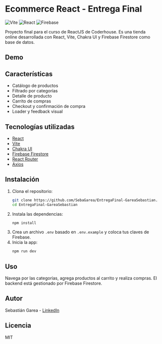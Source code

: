 
# Ecommerce React - Entrega Final

![Vite](https://img.shields.io/badge/Vite-5.4.11-blueviolet?logo=vite)
![React](https://img.shields.io/badge/React-18.3.1-61dafb?logo=react)
![Firebase](https://img.shields.io/badge/Firebase-Firestore-orange?logo=firebase)

Proyecto final para el curso de ReactJS de Coderhouse. Es una tienda online desarrollada con React, Vite, Chakra UI y Firebase Firestore como base de datos.

## Demo

<!-- Puedes agregar un link a tu deploy de Vercel/Netlify o un gif/screenshot aquí -->

## Características
- Catálogo de productos
- Filtrado por categorías
- Detalle de producto
- Carrito de compras
- Checkout y confirmación de compra
- Loader y feedback visual

## Tecnologías utilizadas
- [React](https://react.dev/)
- [Vite](https://vitejs.dev/)
- [Chakra UI](https://chakra-ui.com/)
- [Firebase Firestore](https://firebase.google.com/products/firestore)
- [React Router](https://reactrouter.com/)
- [Axios](https://axios-http.com/)

## Instalación
1. Clona el repositorio:
	```bash
	git clone https://github.com/SebaGarea/EntregaFinal-GareaSebastian.git
	cd EntregaFinal-GareaSebastian
	```
2. Instala las dependencias:
	```bash
	npm install
	```
3. Crea un archivo `.env` basado en `.env.example` y coloca tus claves de Firebase.
4. Inicia la app:
	```bash
	npm run dev
	```

## Uso
Navega por las categorías, agrega productos al carrito y realiza compras. El backend está gestionado por Firebase Firestore.

## Autor
Sebastián Garea - [LinkedIn](https://www.linkedin.com/in/sebastiangarea/)

## Licencia
MIT
